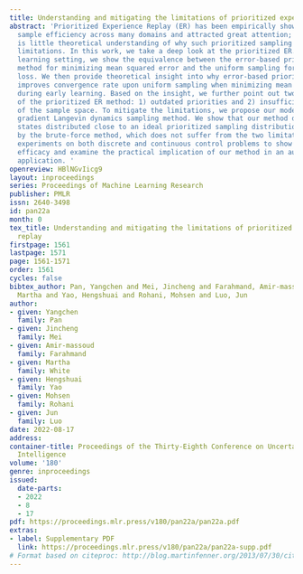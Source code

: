 ```yaml
---
title: Understanding and mitigating the limitations of prioritized experience replay
abstract: 'Prioritized Experience Replay (ER) has been empirically shown to improve
  sample efficiency across many domains and attracted great attention; however, there
  is little theoretical understanding of why such prioritized sampling helps and its
  limitations. In this work, we take a deep look at the prioritized ER. In a supervised
  learning setting, we show the equivalence between the error-based prioritized sampling
  method for minimizing mean squared error and the uniform sampling for cubic power
  loss. We then provide theoretical insight into why error-based prioritized sampling
  improves convergence rate upon uniform sampling when minimizing mean squared error
  during early learning. Based on the insight, we further point out two limitations
  of the prioritized ER method: 1) outdated priorities and 2) insufficient coverage
  of the sample space. To mitigate the limitations, we propose our model-based stochastic
  gradient Langevin dynamics sampling method. We show that our method does provide
  states distributed close to an ideal prioritized sampling distribution estimated
  by the brute-force method, which does not suffer from the two limitations. We conduct
  experiments on both discrete and continuous control problems to show our approach’s
  efficacy and examine the practical implication of our method in an autonomous driving
  application. '
openreview: HBlNGvIicg9
layout: inproceedings
series: Proceedings of Machine Learning Research
publisher: PMLR
issn: 2640-3498
id: pan22a
month: 0
tex_title: Understanding and mitigating the limitations of prioritized experience
  replay
firstpage: 1561
lastpage: 1571
page: 1561-1571
order: 1561
cycles: false
bibtex_author: Pan, Yangchen and Mei, Jincheng and Farahmand, Amir-massoud and White,
  Martha and Yao, Hengshuai and Rohani, Mohsen and Luo, Jun
author:
- given: Yangchen
  family: Pan
- given: Jincheng
  family: Mei
- given: Amir-massoud
  family: Farahmand
- given: Martha
  family: White
- given: Hengshuai
  family: Yao
- given: Mohsen
  family: Rohani
- given: Jun
  family: Luo
date: 2022-08-17
address:
container-title: Proceedings of the Thirty-Eighth Conference on Uncertainty in Artificial
  Intelligence
volume: '180'
genre: inproceedings
issued:
  date-parts:
  - 2022
  - 8
  - 17
pdf: https://proceedings.mlr.press/v180/pan22a/pan22a.pdf
extras:
- label: Supplementary PDF
  link: https://proceedings.mlr.press/v180/pan22a/pan22a-supp.pdf
# Format based on citeproc: http://blog.martinfenner.org/2013/07/30/citeproc-yaml-for-bibliographies/
---
```

